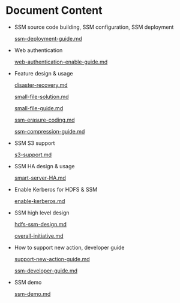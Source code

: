 # Document Content

* SSM source code building, SSM configuration, SSM deployment

  [ssm-deployment-guide.md](https://github.com/arenadata/SSM/blob/develop/docs/ssm-deployment-guide.md)

* Web authentication

  [web-authentication-enable-guide.md](https://github.com/arenadata/SSM/blob/develop/docs/web-authentication-enable-guide.md)

* Feature design & usage

  [disaster-recovery.md](https://github.com/arenadata/SSM/blob/develop/docs/disaster-recovery.md)

  [small-file-solution.md](https://github.com/arenadata/SSM/blob/develop/docs/small-file-solution.md)

  [small-file-guide.md](https://github.com/arenadata/SSM/blob/develop/docs/small-file-guide.md)

  [ssm-erasure-coding.md](https://github.com/arenadata/SSM/blob/develop/docs/ssm-erasure-coding.md)

  [ssm-compression-guide.md](https://github.com/arenadata/SSM/blob/develop/docs/ssm-compression-guide.md)

* SSM S3 support

  [s3-support.md](https://github.com/arenadata/SSM/blob/develop/docs/s3-support.md)

* SSM HA design & usage

  [smart-server-HA.md](https://github.com/arenadata/SSM/blob/develop/docs/smart-server-HA.md)

* Enable Kerberos for HDFS & SSM

  [enable-kerberos.md](https://github.com/arenadata/SSM/blob/develop/docs/enable-kerberos.md)

* SSM high level design

  [hdfs-ssm-design.md](https://github.com/arenadata/SSM/blob/develop/docs/hdfs-ssm-design.md)

  [overall-initiative.md](https://github.com/arenadata/SSM/blob/develop/docs/overall-initiative.md)

* How to support new action, developer guide

  [support-new-action-guide.md](https://github.com/arenadata/SSM/blob/develop/docs/support-new-action-guide.md)

  [ssm-developer-guide.md](https://github.com/arenadata/SSM/blob/develop/docs/ssm-developer-guide.md)

* SSM demo

  [ssm-demo.md](https://github.com/arenadata/SSM/blob/develop/docs/ssm-demo.md)